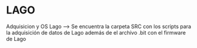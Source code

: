 # LAGO
Adquisicion y OS Lago
--> Se encuentra la carpeta SRC con los scripts para la adquisición de datos de Lago además de el archivo .bit con el firmware de Lago
